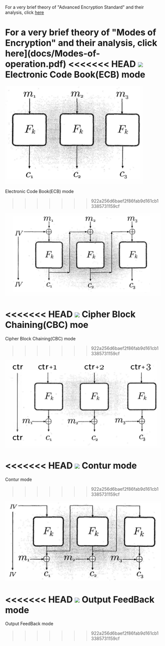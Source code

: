 For a very brief theory of "Advanced Encryption Standard" and their analysis, click [here](docs/16_AES.pdf)

For a very brief theory of "Modes of Encryption" and their analysis, click here](docs/Modes-of-operation.pdf)
<<<<<<< HEAD
      <img src="../images/ecbm.png/">
       Electronic Code Book(ECB) mode
=======

<img src="images/ecbm.png">

   Electronic Code Book(ECB) mode

>>>>>>> 922a256d6baef2f86fab9d161cb13385731159cf

<img src="images/cdbm.png">

<<<<<<< HEAD
       <img src="../images/cdbm.png/">
       Cipher Block Chaining(CBC) moe
=======
   Cipher Block Chaining(CBC) mode

>>>>>>> 922a256d6baef2f86fab9d161cb13385731159cf

<img src="images/ctr.png">

<<<<<<< HEAD
       <img src="../images/ctr.png/">
       Contur mode
=======
   Contur mode

>>>>>>> 922a256d6baef2f86fab9d161cb13385731159cf

<img src="images/ofbm.png">

<<<<<<< HEAD
       <img src="../images/ofbm.png/">
       Output FeedBack mode
=======
   Output FeedBack mode
>>>>>>> 922a256d6baef2f86fab9d161cb13385731159cf
